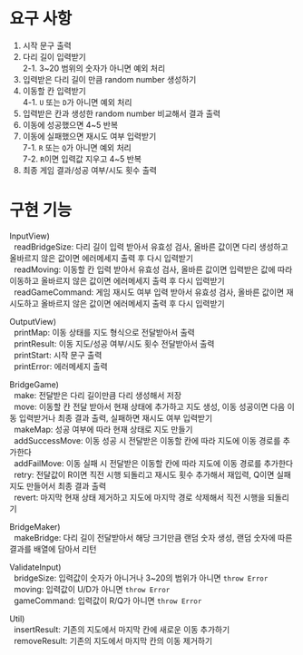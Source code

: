 # 요구 사항

1. 시작 문구 출력
2. 다리 길이 입력받기<br>
   2-1. 3~20 범위의 숫자가 아니면 예외 처리
3. 입력받은 다리 길이 만큼 random number 생성하기
4. 이동할 칸 입력받기<br>
   4-1. `U` 또는 `D`가 아니면 예외 처리
5. 입력받은 칸과 생성한 random number 비교해서 결과 출력
6. 이동에 성공했으면 4~5 반복
7. 이동에 실패했으면 재시도 여부 입력받기<br>
   7-1. `R` 또는 `Q`가 아니면 예외 처리<br>
   7-2. `R`이면 입력값 지우고 4~5 반복
8. 최종 게임 결과/성공 여부/시도 횟수 출력

# 구현 기능

InputView)<br>
&nbsp; readBridgeSize: 다리 길이 입력 받아서 유효성 검사, 올바른 값이면 다리 생성하고 올바르지 않은 값이면 에러메세지 출력 후 다시 입력받기 <br>
&nbsp; readMoving: 이동할 칸 입력 받아서 유효성 검사, 올바른 값이면 입력받은 값에 따라 이동하고 올바르지 않은 값이면 에러메세지 출력 후 다시 입력받기 <br>
&nbsp; readGameCommand: 게임 재시도 여부 입력 받아서 유효성 검사, 올바른 값이면 재시도하고 올바르지 않은 값이면 에러메세지 출력 후 다시 입력받기 <br>

OutputView)<br>
&nbsp; printMap: 이동 상태를 지도 형식으로 전달받아서 출력<br>
&nbsp; printResult: 이동 지도/성공 여부/시도 횟수 전달받아서 출력<br>
&nbsp; printStart: 시작 문구 출력<br>
&nbsp; printError: 에러메세지 출력

BridgeGame)<br>
&nbsp; make: 전달받은 다리 길이만큼 다리 생성해서 저장<br>
&nbsp; move: 이동할 칸 전달 받아서 현재 상태에 추가하고 지도 생성, 이동 성공이면 다음 이동 입력받거나 최종 결과 출력, 실패하면 재시도 여부 입력받기<br>
&nbsp; makeMap: 성공 여부에 따라 현재 상태로 지도 만들기<br>
&nbsp; addSuccessMove: 이동 성공 시 전달받은 이동할 칸에 따라 지도에 이동 경로를 추가한다<br>
&nbsp; addFailMove: 이동 실패 시 전달받은 이동할 칸에 따라 지도에 이동 경로를 추가한다<br>
&nbsp; retry: 전달값이 R이면 직전 시행 되돌리고 재시도 횟수 추가해서 재입력, Q이면 실패 지도 만들어서 최종 결과 출력<br>
&nbsp; revert: 마지막 현재 상태 제거하고 지도에 마지막 경로 삭제해서 직전 시행을 되돌리기<br>

BridgeMaker)<br>
&nbsp; makeBridge: 다리 길이 전달받아서 해당 크기만큼 랜덤 숫자 생성, 랜덤 숫자에 따른 결과를 배열에 담아서 리턴

ValidateInput)<br>
&nbsp; bridgeSize: 입력값이 숫자가 아니거나 3~20의 범위가 아니면 `throw Error`<br>
&nbsp; moving: 입력값이 U/D가 아니면 `throw Error`<br>
&nbsp; gameCommand: 입력값이 R/Q가 아니면 `throw Error`<br>

Util)<br>
&nbsp; insertResult: 기존의 지도에서 마지막 칸에 새로운 이동 추가하기<br>
&nbsp; removeResult: 기존의 지도에서 마지막 칸의 이동 제거하기<br>
